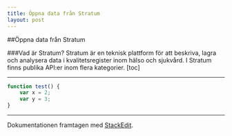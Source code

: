 ```yaml
---
title: Öppna data från Stratum
layout: post
---
```

##Öppna data från Stratum

###Vad är Stratum?
Stratum är en teknisk plattform för att beskriva, lagra och analysera data i kvalitetsregister inom hälso och sjukvård.
I Stratum finns publika API:er inom flera kategorier. 
[toc]

---
```javascript
function test() {
	var x = 2;
	var y = 3;
}
```
---
Dokumentationen framtagen med [<i class="icon-provider-stackedit"></i> StackEdit](https://stackedit.io/).
